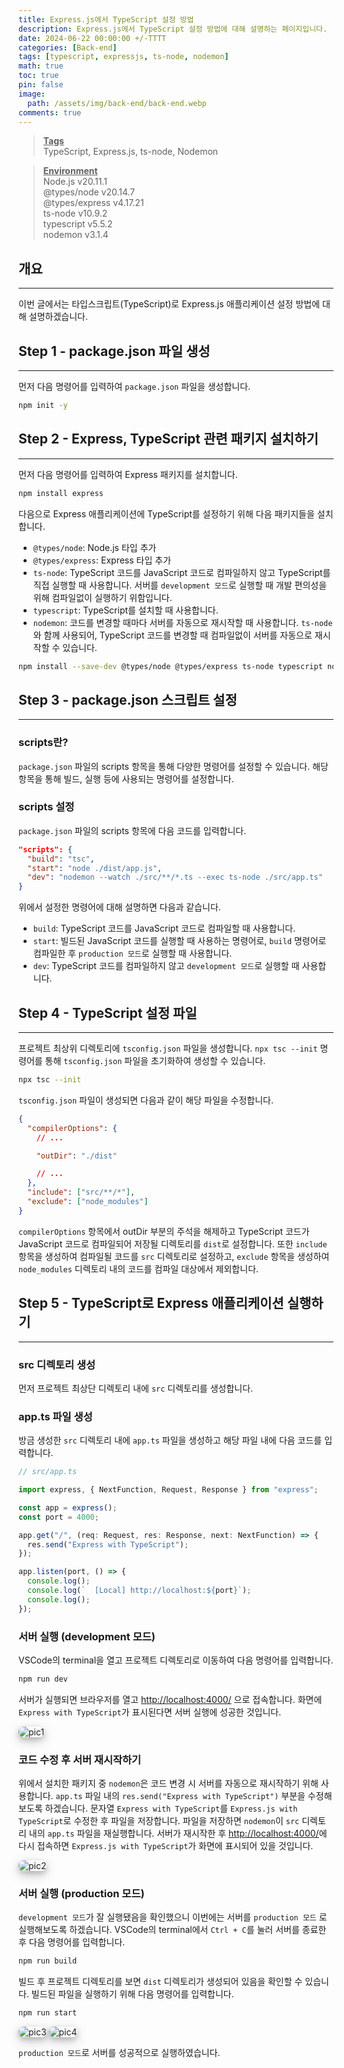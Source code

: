 ```yaml
---
title: Express.js에서 TypeScript 설정 방법
description: Express.js에서 TypeScript 설정 방법에 대해 설명하는 페이지입니다.
date: 2024-06-22 00:00:00 +/-TTTT
categories: [Back-end]
tags: [typescript, expressjs, ts-node, nodemon]
math: true
toc: true
pin: false
image:
  path: /assets/img/back-end/back-end.webp
comments: true
---
```


<blockquote class="prompt-info"><p><strong><u>Tags</u></strong> <br />
TypeScript, Express.js, ts-node, Nodemon</p></blockquote>

<blockquote class="prompt-info"><p><strong><u>Environment</u></strong> <br />
Node.js v20.11.1 <br />
@types/node v20.14.7 <br />
@types/express v4.17.21 <br />
ts-node v10.9.2 <br />
typescript v5.5.2 <br />
nodemon v3.1.4 </p></blockquote>

## 개요

<hr />

이번 글에서는 타입스크립트(TypeScript)로 Express.js 애플리케이션 설정 방법에 대해 설명하겠습니다.

## Step 1 - package.json 파일 생성

<hr />

먼저 다음 명령어를 입력하여 `package.json` 파일을 생성합니다.

```bash
npm init -y
```

## Step 2 - Express, TypeScript 관련 패키지 설치하기

<hr />

먼저 다음 명령어를 입력하여 Express 패키지를 설치합니다.

```bash
npm install express
```

다음으로 Express 애플리케이션에 TypeScript를 설정하기 위해 다음 패키지들을 설치합니다.

- `@types/node`: Node.js 타입 추가
- `@types/express`: Express 타입 추가
- `ts-node`: TypeScript 코드를 JavaScript 코드로 컴파일하지 않고 TypeScript를 직접 실행할 때 사용합니다. 서버를 `development 모드`로 실행할 때 개발 편의성을 위해 컴파일없이 실행하기 위함입니다.
- `typescript`: TypeScript를 설치할 때 사용합니다.
- `nodemon`: 코드를 변경할 때마다 서버를 자동으로 재시작할 때 사용합니다. `ts-node`와 함께 사용되어, TypeScript 코드를 변경할 때 컴파일없이 서버를 자동으로 재시작할 수 있습니다.

```bash
npm install --save-dev @types/node @types/express ts-node typescript nodemon
```

## Step 3 - package.json 스크립트 설정

<hr />

### scripts란?

`package.json` 파일의 scripts 항목을 통해 다양한 명령어를 설정할 수 있습니다. 해당 항목을 통해 빌드, 실행 등에 사용되는 명령어를 설정합니다.

### scripts 설정

`package.json` 파일의 scripts 항목에 다음 코드를 입력합니다.

```json
"scripts": {
  "build": "tsc",
  "start": "node ./dist/app.js",
  "dev": "nodemon --watch ./src/**/*.ts --exec ts-node ./src/app.ts"
}
```

위에서 설정한 명령어에 대해 설명하면 다음과 같습니다.

- `build`: TypeScript 코드를 JavaScript 코드로 컴파일할 때 사용합니다.
- `start`: 빌드된 JavaScript 코드를 실행할 때 사용하는 명령어로, `build` 명령어로 컴파일한 후 `production 모드`로 실행할 때 사용합니다.
- `dev`: TypeScript 코드를 컴파일하지 않고 `development 모드`로 실행할 때 사용합니다.

## Step 4 - TypeScript 설정 파일

<hr />

프로젝트 최상위 디렉토리에 `tsconfig.json` 파일을 생성합니다. `npx tsc --init` 명령어를 통해 `tsconfig.json` 파일을 초기화하여 생성할 수 있습니다.

```bash
npx tsc --init
```

`tsconfig.json` 파일이 생성되면 다음과 같이 해당 파일을 수정합니다.

```json
{
  "compilerOptions": {
    // ...

    "outDir": "./dist"

    // ...
  },
  "include": ["src/**/*"],
  "exclude": ["node_modules"]
}
```

`compilerOptions` 항목에서 outDir 부분의 주석을 해제하고 TypeScript 코드가 JavaScript 코드로 컴파일되어 저장될 디렉토리를 `dist`로 설정합니다. 또한 `include` 항목을 생성하여 컴파일될 코드를 `src` 디렉토리로 설정하고, `exclude` 항목을 생성하여 `node_modules` 디렉토리 내의 코드를 컴파일 대상에서 제외합니다.

## Step 5 - TypeScript로 Express 애플리케이션 실행하기

<hr />

### src 디렉토리 생성

먼저 프로젝트 최상단 디렉토리 내에 `src` 디렉토리를 생성합니다.

### app.ts 파일 생성

방금 생성한 `src` 디렉토리 내에 `app.ts` 파일을 생성하고 해당 파일 내에 다음 코드를 입력합니다.

```ts
// src/app.ts

import express, { NextFunction, Request, Response } from "express";

const app = express();
const port = 4000;

app.get("/", (req: Request, res: Response, next: NextFunction) => {
  res.send("Express with TypeScript");
});

app.listen(port, () => {
  console.log();
  console.log(`  [Local] http://localhost:${port}`);
  console.log();
});
```

### 서버 실행 (development 모드)

VSCode의 terminal을 열고 프로젝트 디렉토리로 이동하여 다음 명령어를 입력합니다.

```bash
npm run dev
```

서버가 실행되면 브라우저를 열고 <a href="http://localhost:4000" target="_blank">http://localhost:4000/</a> 으로 접속합니다. 화면에 `Express with TypeScript`가 표시된다면 서버 실행에 성공한 것입니다.

<img src="/assets/img/back-end/expressjs-typescript/pic1.webp" alt="pic1" style="box-shadow: 0 4px 8px 0 rgba(0, 0, 0, 0.2), 0 6px 20px 0 rgba(0, 0, 0, 0.19); border-radius: 0.5rem" />

### 코드 수정 후 서버 재시작하기

위에서 설치한 패키지 중 `nodemon`은 코드 변경 시 서버를 자동으로 재시작하기 위해 사용합니다. `app.ts` 파일 내의 `res.send("Express with TypeScript")` 부분을 수정해보도록 하겠습니다. 문자열 `Express with TypeScript`를 `Express.js with TypeScript`로 수정한 후 파일을 저장합니다. 파일을 저장하면 `nodemon`이 `src` 디렉토리 내의 `app.ts` 파일을 재실행합니다. 서버가 재시작한 후 <a href="http://localhost:4000/" target="_blank">http://localhost:4000/</a>에 다시 접속하면 `Express.js with TypeScript`가 화면에 표시되어 있을 것입니다.

<img src="/assets/img/back-end/expressjs-typescript/pic2.webp" alt="pic2" style="box-shadow: 0 4px 8px 0 rgba(0, 0, 0, 0.2), 0 6px 20px 0 rgba(0, 0, 0, 0.19); border-radius: 0.5rem"/>

### 서버 실행 (production 모드)

`development 모드`가 잘 실행됐음을 확인했으니 이번에는 서버를 `production 모드` 로 실행해보도록 하겠습니다.
VSCode의 terminal에서 `Ctrl + C`를 눌러 서버를 종료한 후 다음 명령어를 입력합니다.

```bash
npm run build
```

빌드 후 프로젝트 디렉토리를 보면 `dist` 디렉토리가 생성되어 있음을 확인할 수 있습니다. 빌드된 파일을 실행하기 위해 다음 명령어를 입력합니다.

```bash
npm run start
```

<img src="/assets/img/back-end/expressjs-typescript/pic3.webp" alt="pic3" style="box-shadow: 0 4px 8px 0 rgba(0, 0, 0, 0.2), 0 6px 20px 0 rgba(0, 0, 0, 0.19); border-radius: 0.5rem"/>

<img src="/assets/img/back-end/expressjs-typescript/pic4.webp" alt="pic4" style="box-shadow: 0 4px 8px 0 rgba(0, 0, 0, 0.2), 0 6px 20px 0 rgba(0, 0, 0, 0.19); border-radius: 0.5rem"/>

`production 모드`로 서버를 성공적으로 실행하였습니다.
